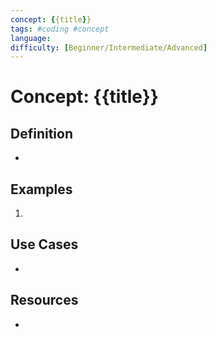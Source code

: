 ```yaml
---
concept: {{title}}
tags: #coding #concept
language: 
difficulty: [Beginner/Intermediate/Advanced]
---
```

# Concept: {{title}}

## Definition
- 

## Examples
1. 

## Use Cases
- 

## Resources
- 